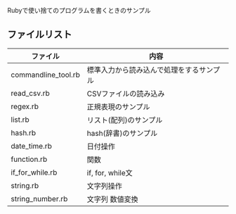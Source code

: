 
Rubyで使い捨てのプログラムを書くときのサンプル

## ファイルリスト

| ファイル              | 内容                                       |
| --------------------- | ------------------------------------------ |
| commandline_tool.rb   | 標準入力から読み込んで処理をするサンプル   |
| read_csv.rb           | CSVファイルの読み込み                      |
| regex.rb              | 正規表現のサンプル                         |
| list.rb               | リスト(配列)のサンプル                     |
| hash.rb               | hash(辞書)のサンプル                       |
| date_time.rb          | 日付操作                                   |
| function.rb           | 関数                                       |
| if_for_while.rb       | if, for, while文                           |
| string.rb             | 文字列操作                                 |
| string_number.rb      | 文字列 数値変換                            |



